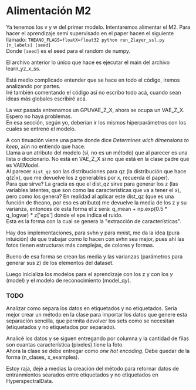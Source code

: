 # Alimentación M2

Ya tenemos los v y w del primer modelo. Intentaremos alimentar el M2.
Para hacer el aprendizaje semi supervisado en el paper hacen el siguiente llamado:
`THEANO_FLAGS=floatX=float32 python run_2layer_ssl.py [n_labels] [seed]`  
Donde `[seed]` es el seed para el random de numpy.  

El archivo anterior lo único que hace es ejecutar el main del archivo learn_yz_x_ss.  

Está medio complicado entender que se hace en todo el código, iremos analizando por partes.  
Iré también comentando el código así no escribo todo acá, cuando sean ideas más globales escribiré acá.  

La vez pasada entrenamos un GPUVAE_Z_X, ahora se ocupa un VAE_Z_X. Espero no haya problemas.  
En esa sección, según yo, deberían ir los mismos hiperparámetros con los cuales se entrenó el modelo.  

A con tinuación viene una parte donde dice *Determines wich dimensions to keep*, aún no entiendo que hace.  
Llama a un atributo del modelo (sí, no es un método) que al parecer es una lista o diccionario. No está en VAE_Z_X si no que está en la clase padre que es VAEModel.  
Al parecer `dist_qz` son las distribuciones para qz (la distribución que hace q(z|x), que me devuelve los z generables por x, recuerda el paper).  
Para que sirve? La gracia es que el dist_qz sirve para generar los z (las variables latentes, que son como las características que va a tener el x), pero como los genera? En realidad al aplicar este dist_qz (que es una función de theano, por eso es atributo) me devuelve la media de los z y su varianza, entonces de esta forma el z será: q_mean + np.exp(0.5 * q_logvar) * z['eps'] donde el eps indica el ruido.  
Esta es la forma con la cual se genera la "extracción de características".  

Hay dos implementaciones, para svhn y para mnist, me da la idea (pura intuición) de que trabajar como lo hacen con svhn sea mejor, pues ahí las fotos tienen estructuras más complejas, de colores y formas.  

Bueno de esa forma se crean las media y las varianzas (parámetros para generar sus z) de los elementos del dataset.  

Luego inicializa los modelos para el aprendizaje con los z y con los $y$ (model) y el modelo de reconocimiento (model_qy).  

### TODO

Analizar como separa los datos en etiquetados y no etiquetados. Sería mejor crear un método en la clase para importar los datos que genere esta separación sencilla, que permita devolver los sets como se necesitan (etiquetados y no etiquetados por separado).  

Analicé los datos y se siguen entregando por columna y la cantidad de filas son cuantas característica (pixeles) tiene la foto.  
Ahora la clase se debe entregar como *one hot encoding*. Debe quedar de la forma (n_clases, x_examples).  

Estoy raja, dejé a medias la creación del método para retornar datos de entranmientos searados entre etiquetados y no etiquetados en HyperspectralData.
